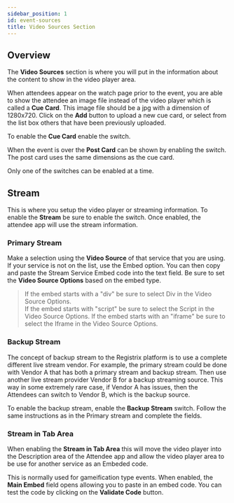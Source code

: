 ```yaml
---
sidebar_position: 1
id: event-sources
title: Video Sources Section
---
```


## Overview

The **Video Sources** section is where you will put in the information about the content to show in the video player area.

When attendees appear on the watch page prior to the event, you are able to show the attendee an image file instead of the video player which is called a **Cue Card**.  This image file should be a jpg with a dimension of 1280x720.  Click on the **Add** button to upload a new cue card, or select from the list box others that have been previously uploaded.

To enable the **Cue Card** enable the switch.

When the event is over the **Post Card** can be shown by enabling the switch.  The post card uses the same dimensions as the cue card.

Only one of the switches can be enabled at a time.

## Stream

This is where you setup the video player or streaming information.  To enable the **Stream** be sure to enable the switch.  Once enabled, the attendee app will use the stream information.

### Primary Stream

Make a selection using the **Video Source** of that service that you are using.  If your service is not on the list, use the Embed option.  You can then copy and paste the Stream Service Embed code into the text field.  Be sure to set the **Video Source Options** based on the embed type.  

>If the embed starts with a "div" be sure to select Div in the Video Source Options.  
>If the embed starts with "script" be sure to select the Script in the Video Source Options.
>If the embed starts with an "iframe" be sure to select the Iframe in the Video Source Options.


### Backup Stream

The concept of backup stream to the Registrix platform is to use a complete different live stream vendor.  For example, the primary stream could be done with Vendor A that has both a primary stream and backup stream.  Then use another live stream provider Vendor B for a backup streaming source.  This way in some extremely rare case, if Vendor A has issues, then the Attendees can switch to Vendor B, which is the backup source.

To enable the backup stream, enable the **Backup Stream** switch.  Follow the same instructions as in the Primary stream and complete the fields.

### Stream in Tab Area

When enabling the **Stream in Tab Area** this will move the video player into the Description area of the Attendee app and allow the video player area to be use for another service as an Embeded code.

This is normally used for gameification type events.  When enabled, the **Main Embed** field opens allowing you to paste in an embed code.  You can test the code by clicking on the **Validate Code** button.



